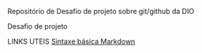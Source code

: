Repositório de Desafio de projeto sobre git/github da DIO

Desafio de projeto 

LINKS UTEIS 
[Sintaxe básica Markdown](https://www.markdownguide.org/basic-syntax/)
